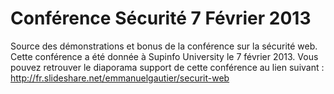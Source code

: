 Conférence Sécurité 7 Février 2013
==================================

Source des démonstrations et bonus de la conférence sur la sécurité web. Cette conférence a été donnée à Supinfo University le 7 février 2013.
Vous pouvez retrouver le diaporama support de cette conférence au lien suivant : http://fr.slideshare.net/emmanuelgautier/securit-web
